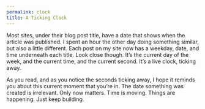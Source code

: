 ```yaml
---
permalink: clock
title: A Ticking Clock
---
```


Most sites, under their blog post title, have a date that shows when the article was published. I spent an hour the other day doing something similar, but also a little different. Each post on my site now has a weekday, date, and time underneath each title. Look close though. It’s the current day of the week, and the current time, and the current second. It’s a live clock, ticking away.

As you read, and as you notice the seconds ticking away, I hope it reminds you about this current moment that you’re in. The date something was created is irrelevant. Only now matters. Time is moving. Things are happening. Just keep building.